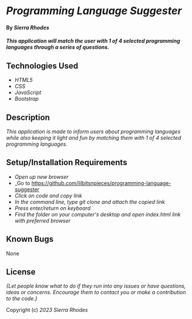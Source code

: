 # _Programming Language Suggester_

#### By _**Sierra Rhodes**_

#### _This application will match the user with 1 of 4 selected programming languages through a series of questions._

## Technologies Used

* _HTML5_
* _CSS_
* _JavaScript_
* _Bootstrap_

## Description

_This application is made to inform users about programming languages while also keeping it light and fun by matching them with 1 of 4 selected programming languages._

## Setup/Installation Requirements

* _Open up new browser_
* _Go to https://github.com/lilbitsnpieces/programming-language-suggester
* _Click on code and copy link_
* _In the command line, type git clone and attach the copied link_
* _Press enter/return on keyboard_
* _Find the folder on your computer's desktop and open index.html link with preferred browser_

## Known Bugs
None

## License

_{Let people know what to do if they run into any issues or have questions, ideas or concerns.  Encourage them to contact you or make a contribution to the code.}_

Copyright (c) _2023_ _Sierra Rhodes_